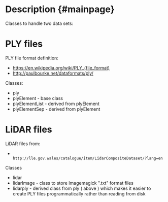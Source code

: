 Description {#mainpage}
===========

Classes to handle two data sets:

# PLY files

PLY file format definition:

* <https://en.wikipedia.org/wiki/PLY_(file_format)>
* http://paulbourke.net/dataformats/ply/

Classes:

* ply
* plyElement - base class
* plyElementList - derived from plyElement
* plyElementSep - derived from plyElement

# LiDAR files

LiDAR files from:

*                http://lle.gov.wales/catalogue/item/LidarCompositeDataset/?lang=en

Classes

* lidar
* lidarImage - class to store Imagemagick ".txt" format files
* lidarply - derived class from ply ( above ) which makes it easier to create PLY files programmatically rather than reading from disk
